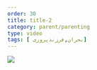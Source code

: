 ```yaml
---
order: 30
title: title-2
category: parent/parenting
type: video
tags: [ بحران,فرزندپروری]
---
```


[![](../../static/images/parenting2-cover.webp)](../../static/videos/parenting2.mp4)